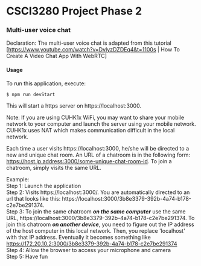 # CSCI3280 Project Phase 2

### Multi-user voice chat
Declaration: The multi-user voice chat is adapted from this tutorial [https://www.youtube.com/watch?v=DvlyzDZDEq4&t=1100s | How To Create A Video Chat App With WebRTC]

#### Usage
To run this application, execute:
```
$ npm run devStart
```
This will start a https server on https://localhost:3000.  

Note: If you are using CUHK1x WiFi, you may want to share your mobile network to your computer and launch the server using your mobile network. CUHK1x uses NAT which makes communication difficult in the local network.  

Each time a user visits https://localhost:3000, he/she will be directed to a new and unique chat room. An URL of a chatroom is in the following form: https://host.ip.address:3000/some-unique-chat-room-id. To join a chatroom, simply visits the same URL.  

Example:  
Step 1: Launch the application  
Step 2: Visits https://localhost:3000/. You are automatically directed to an url that looks like this: https://localhost:3000/3b8e3379-392b-4a74-b178-c2e7be291374.  
Step 3: To join the same chatroom ***on the same computer*** use the same URL, https://localhost:3000/3b8e3379-392b-4a74-b178-c2e7be291374. To join this chatroom ***on another device***, you need to figure out the IP address of the host computer in this local network. Then, you replace 'localhost' with that IP address. Eventually it becomes something like https://172.20.10.2:3000/3b8e3379-392b-4a74-b178-c2e7be291374  
Step 4: Allow the browser to access your microphone and camera  
Step 5: Have fun  

